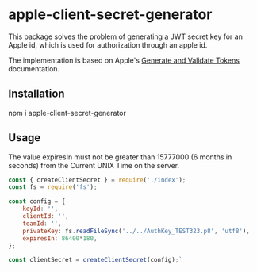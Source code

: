# apple-client-secret-generator
This package solves the problem of generating a JWT secret key for an Apple id, which is used for authorization through an apple id.

The implementation is based on Apple's [Generate and Validate Tokens](https://developer.apple.com/documentation/sign_in_with_apple/generate_and_validate_tokens) documentation.
## Installation

npm i apple-client-secret-generator

## Usage
The value expiresIn must not be greater than 15777000 (6 months in seconds) from the Current UNIX Time on the server.

```js
const { createClientSecret } = require('./index');
const fs = require('fs');

const config = {
    keyId: '',
    clientId: '',
    teamId: '',
    privateKey: fs.readFileSync('../../AuthKey_TEST323.p8', 'utf8'),
    expiresIn: 86400*180,
};

const clientSecret = createClientSecret(config);`
```
